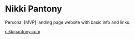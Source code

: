 # Nikki Pantony

Personal [MVP] landing page website with basic info and links.

[nikkipantony.com](https://nikkipantony.com)
